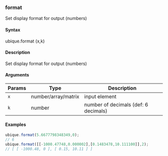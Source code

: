 ### format

Set display format for output (numbers)


#### Syntax

ubique.format (x,k)


#### Description

Set display format for output (numbers)  



#### Arguments

|Params|Type|Description
|---------|----|-----------
|`x` | number/array/matrix | input element
|`k` | number | number of decimals (def: 6 decimals)


#### Examples

```js
ubique.format(5.6677798348349,0);
// 6
ubique.format([[-1000.47748,0.000002],[0.1483478,10.111100]],2);
// [ [ -1000.48, 0 ], [ 0.15, 10.11 ] ]
```

